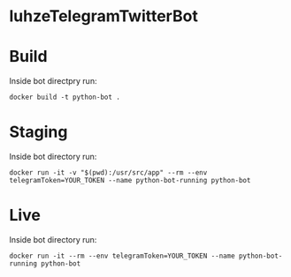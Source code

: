 # luhzeTelegramTwitterBot

# Build
Inside bot directpry run:
```
docker build -t python-bot .
```

# Staging
Inside bot directory run:
```
docker run -it -v "$(pwd):/usr/src/app" --rm --env telegramToken=YOUR_TOKEN --name python-bot-running python-bot
```

# Live
Inside bot directory run:
```
docker run -it --rm --env telegramToken=YOUR_TOKEN --name python-bot-running python-bot
```
